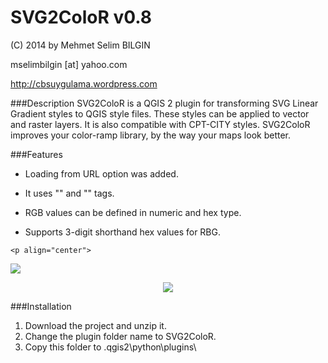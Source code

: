 SVG2ColoR v0.8
==========


(C) 2014 by Mehmet Selim BILGIN

mselimbilgin [at] yahoo.com

http://cbsuygulama.wordpress.com



###Description
SVG2ColoR is a QGIS 2 plugin for transforming SVG Linear Gradient styles to QGIS style files. These styles can be applied to vector and raster layers. It is also compatible with CPT-CITY styles. SVG2ColoR improves your color-ramp library, by the way your maps look better.

###Features

   - Loading from URL option was added.
   
   - It uses "<linearGradient/>" and  "<stop/>" tags.

   - RGB values can be defined in numeric and hex type.
   
   - Supports 3-digit shorthand hex values for RBG.
   



    
    
    
    <p align="center">
  <img src="https://lh5.googleusercontent.com/-NxXmWX2UwVo/U72QoLYpWMI/AAAAAAAAAkM/MPRS3cYi_dw/w574-h397-no/11.png"/>
</p>
    <p align="center">
  <img src="https://lh6.googleusercontent.com/-de8Pm7pNV0Q/U72QoML6xgI/AAAAAAAAAkQ/k6hRcg_a2WA/w574-h397-no/12.png"/>
</p>


###Installation

1. Download the project and unzip it.
2. Change the plugin folder name to SVG2ColoR. 
3. Copy this folder to .qgis2\python\plugins\  
